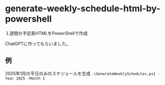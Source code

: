 # generate-weekly-schedule-html-by-powershell
１週間の予定表HTMLをPowerShellで作成

ChatGPTに作ってもらいました。

## 例

2025年1月の平日のみのスケジュールを生成
`.\GenerateWeeklySchedules.ps1 -Year 2025 -Month 1`
